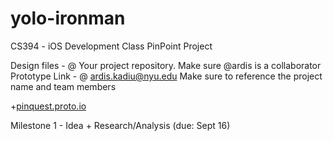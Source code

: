 yolo-ironman
============

CS394 - iOS Development Class
PinPoint Project

Design files - @ Your project repository. Make sure @ardis is a collaborator Prototype Link - @ ardis.kadiu@nyu.edu Make sure to reference the project name and team members

+[pinquest.proto.io](http://pinquest.proto.io)
 
 Milestone 1 - Idea + Research/Analysis (due: Sept 16)
